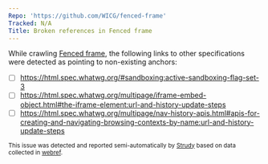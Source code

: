```yaml
---
Repo: 'https://github.com/WICG/fenced-frame'
Tracked: N/A
Title: Broken references in Fenced frame
---
```


While crawling [Fenced frame](https://wicg.github.io/fenced-frame/), the following links to other specifications were detected as pointing to non-existing anchors:
* [ ] https://html.spec.whatwg.org/#sandboxing:active-sandboxing-flag-set-3
* [ ] https://html.spec.whatwg.org/multipage/iframe-embed-object.html#the-iframe-element:url-and-history-update-steps
* [ ] https://html.spec.whatwg.org/multipage/nav-history-apis.html#apis-for-creating-and-navigating-browsing-contexts-by-name:url-and-history-update-steps

<sub>This issue was detected and reported semi-automatically by [Strudy](https://github.com/w3c/strudy/) based on data collected in [webref](https://github.com/w3c/webref/).</sub>
